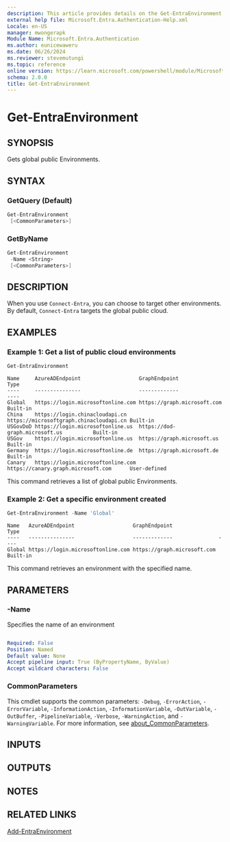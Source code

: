 ```yaml
---
description: This article provides details on the Get-EntraEnvironment command.
external help file: Microsoft.Entra.Authentication-Help.xml
Locale: en-US
manager: mwongerapk
Module Name: Microsoft.Entra.Authentication
ms.author: eunicewaweru
ms.date: 06/26/2024
ms.reviewer: stevemutungi
ms.topic: reference
online version: https://learn.microsoft.com/powershell/module/Microsoft.Entra.Authentication/Get-EntraEnvironment
schema: 2.0.0
title: Get-EntraEnvironment
---
```


# Get-EntraEnvironment

## SYNOPSIS

Gets global public Environments.

## SYNTAX

### GetQuery (Default)

```powershell
Get-EntraEnvironment
 [<CommonParameters>]
```

### GetByName

```powershell
Get-EntraEnvironment
 -Name <String>
 [<CommonParameters>]
```

## DESCRIPTION

When you use `Connect-Entra`, you can choose to target other environments. By default, `Connect-Entra` targets the global public cloud.

## EXAMPLES

### Example 1: Get a list of public cloud environments

```powershell
Get-EntraEnvironment
```

```Output
Name     AzureADEndpoint                   GraphEndpoint                           Type
----     ---------------                   -------------                           ----
Global   https://login.microsoftonline.com https://graph.microsoft.com             Built-in
China    https://login.chinacloudapi.cn    https://microsoftgraph.chinacloudapi.cn Built-in
USGovDoD https://login.microsoftonline.us  https://dod-graph.microsoft.us          Built-in
USGov    https://login.microsoftonline.us  https://graph.microsoft.us              Built-in
Germany  https://login.microsoftonline.de  https://graph.microsoft.de              Built-in
Canary   https://login.microsoftonline.com https://canary.graph.microsoft.com      User-defined
```

This command retrieves a list of global public Environments.

### Example 2: Get a specific environment created

```powershell
Get-EntraEnvironment -Name 'Global'
```

```Output
Name   AzureADEndpoint                   GraphEndpoint               Type
----   ---------------                   -------------               ----
Global https://login.microsoftonline.com https://graph.microsoft.com Built-in
```

This command retrieves an environment with the specified name.

## PARAMETERS

### -Name

Specifies the name of an environment

```yaml

Required: False
Position: Named
Default value: None
Accept pipeline input: True (ByPropertyName, ByValue)
Accept wildcard characters: False
```

### CommonParameters

This cmdlet supports the common parameters: `-Debug`, `-ErrorAction`, `-ErrorVariable`, `-InformationAction`, `-InformationVariable`, `-OutVariable`, `-OutBuffer`, `-PipelineVariable`, `-Verbose`, `-WarningAction`, and `-WarningVariable`. For more information, see [about_CommonParameters](https://go.microsoft.com/fwlink/?LinkID=113216).

## INPUTS

## OUTPUTS

## NOTES

## RELATED LINKS

[Add-EntraEnvironment](Add-EntraEnvironment.md)
